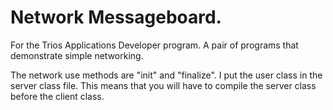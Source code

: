# Network Messageboard.

For the Trios Applications Developer program. A pair of programs that demonstrate simple networking.

The network use methods are "init" and "finalize". I put the user class in the server class file. This means that you will have to compile the server class before the client class.
